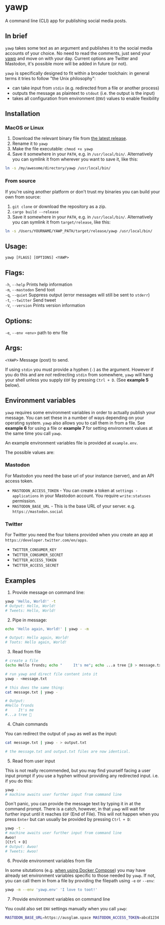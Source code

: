 # yawp
A command line (CLI) app for publishing social media posts.

## In brief

`yawp` takes some text as an argument and publishes it to the social media accounts of your choice. No need to read the comments, just send your [yawp](https://www.wordnik.com/words/yawp) and move on with your day. Current options are Twitter and Mastodon, it's possible more will be added in future (or not).

`yawp` is specifically designed to fit within a broader toolchain: in general terms it tries to follow "the Unix philosophy":

* can take input from `stdin` (e.g. redirected from a file or another process)
* outputs the message as plaintext to `stdout` (i.e. the output is the input)
* takes all configuration from environment (`ENV`) values to enable flexibility

## Installation

### MacOS or Linux

1. Download the relevant binary file from [the latest release](https://github.com/hughrun/yawp/releases/latest).
2. Rename it to `yawp`
3. Make the file executable: `chmod +x yawp`
4. Save it somewhere in your `PATH`, e.g. in `/usr/local/bin/`. Alternatively you can symlink it from wherever you want to save it, like this: 
```bash
ln -s /my/awesome/directory/yawp /usr/local/bin/
```

### From source

If you're using another platform or don't trust my binaries you can build your own from source:

1. `git clone` or download the repository as a zip.
2. `cargo build --release`
3. Save it somewhere in your `PATH`, e.g. in `/usr/local/bin/`. Alternatively you can symlink it from `target/release`, like this: 
```bash
ln -s /Users/YOURNAME/YAWP_PATH/target/release/yawp /usr/local/bin/
```

## Usage:
`yawp [FLAGS] [OPTIONS] <YAWP>`

## Flags:
`-h`, `--help` Prints help information  
`-m`, `--mastodon` Send toot  
`-q`, `--quiet` Suppress output (error messages will still be sent to `stderr`)  
`-t`, `--twitter` Send tweet  
`-V`, `--version` Prints version information  

## Options:
`-e`, `--env <env>` path to env file  

## Args:
`<YAWP>` Message (post) to send.

If using `stdin` you must provide a hyphen (`-`) as the argument. However if you do this and are *not* redirecting `stdin` from somewhere, `yawp` will hang your shell unless you supply `EOF` by pressing `Ctrl + D`. (See **example 5** below).

## Environment variables

`yawp` requires some environment variables in order to actually publish your message. You can set these in a number of ways depending on your operating system. `yawp` also allows you to call them in from a file. See **example 6** for using a file or **example 7** for setting environment values at the same time you call `yawp`.

An example environment variables file is provided at `example.env`.

The possible values are:

### Mastodon

For Mastodon you need the base url of your instance (server), and an API access token.

* `MASTODON_ACCESS_TOKEN` - You can create a token at `settings - applications` in your Mastodon account. You require `write:statuses` permission.
* `MASTODON_BASE_URL` - This is the base URL of your server. e.g. `https://mastodon.social`

### Twitter

For Twitter you need the four tokens provided when you create an app at `https://developer.twitter.com/en/apps`.

* `TWITTER_CONSUMER_KEY`
* `TWITTER_CONSUMER_SECRET`
* `TWITTER_ACCESS_TOKEN`
* `TWITTER_ACCESS_SECRET`

## Examples

1. Provide message on command line:

```bash
yawp 'Hello, World!' -t
# Output: Hello, World!
# Tweets: Hello, World!
```

2. Pipe in message:

```bash
echo 'Hello again, World!' | yawp - -m

# Output: Hello again, World!
# Toots: Hello again, World!
```

3. Read from file

```bash
# create a file
(echo Hello fronds; echo "     It's me"; echo ...a tree 🌳) > message.txt

# run yawp and direct file content into it
yawp - <message.txt

# this does the same thing:
cat message.txt | yawp -

# Output: 
#Hello fronds
#     It's me
#...a tree 🌳

```
4. Chain commands

You can redirect the output of `yawp` as well as the input:

```bash
cat message.txt | yawp - > output.txt

# the message.txt and output.txt files are now identical.
```

5. Read from user input

This is not really recommended, but you may find yourself facing a user input prompt if you use a hyphen without providing any redirected input. i.e. if you do this:

```bash
yawp - 
# machine awaits user further input from command line
```
Don't panic, you can provide the message text by typing it in at the command prompt. There is a catch, however, in that `yawp` will wait for further input until it reaches `EOF` (End of File). This will not happen when you press `Enter` but can usually be provided by pressing `Ctrl + D`:

```bash
yawp -t - 
# machine awaits user further input from command line
Awoo!
[Ctrl + D]
# Output: Awoo!
# Tweets: Awoo!
```

6. Provide environment variables from file

In some situtations (e.g. [when using Docker Compose](https://docs.docker.com/compose/environment-variables/)) you may have already set environment variables specific to those needed by `yawp`. If not, you can call them in from a file by providing the filepath using `-e` or `--env`:

```bash
yawp -m --env 'yawp.env' 'I love to toot!'
```

7. Provide environment variables on command line

You could also set `ENV` settings manually when you call `yawp`:

```bash
MASTODON_BASE_URL=https://ausglam.space MASTODON_ACCESS_TOKEN=abcd1234 yawp -m '🎺 I am tooting!'
```